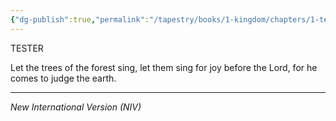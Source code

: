 ```yaml
---
{"dg-publish":true,"permalink":"/tapestry/books/1-kingdom/chapters/1-test/","tags":["tool/template"],"dgHomeLink":true,"dgEnableSearch":true}
---
```



TESTER


<div class="transclusion internal-embed is-loaded"><div class="markdown-embed">





Let the trees of the forest sing, let them sing for joy before the Lord, for he comes to judge the earth.

---
*New International Version (NIV)*

</div></div>
